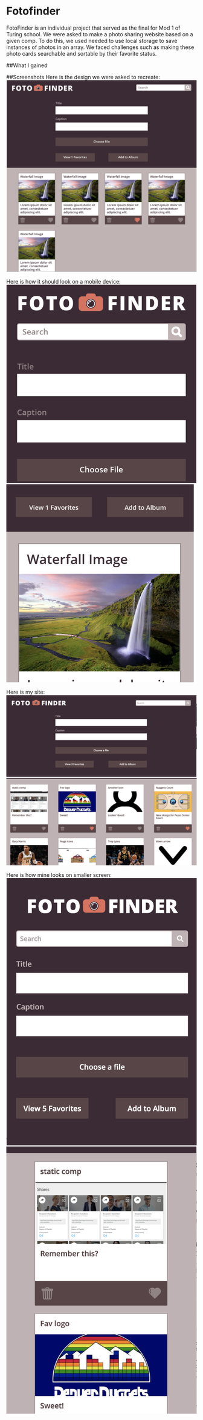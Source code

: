 # Fotofinder
FotoFinder is an individual project that served as the final for Mod 1 of Turing school. We were asked to make a photo sharing website based on a given comp. To do this, we used needed to use local storage to save instances of photos in an array. We faced challenges such as making these photo cards searchable and sortable by their favorite status.

##What I gained

##Screenshots
Here is the design we were asked to recreate:
![fotofinder](images/foto-comp1.png)

Here is how it should look on a mobile device:
![ideabox](images/foto-mobile-comp1.png)
![ideabox](images/foto-mobile-comp2.png)

Here is my site:
![ideabox](images/my-site1.png)
![ideabox](images/my-site2.png)

Here is how mine looks on smaller screen:
![ideabox](images/my-site-mobile1.png)
![ideabox](images/my-site-mobile2.png)